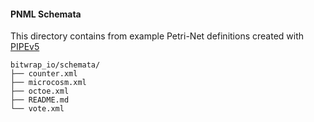 #### PNML Schemata

This directory contains from example Petri-Net definitions created with 
[PIPEv5](https://github.com/sarahtattersall/PIPE)

```
bitwrap_io/schemata/
├── counter.xml
├── microcosm.xml
├── octoe.xml
├── README.md
└── vote.xml

```
